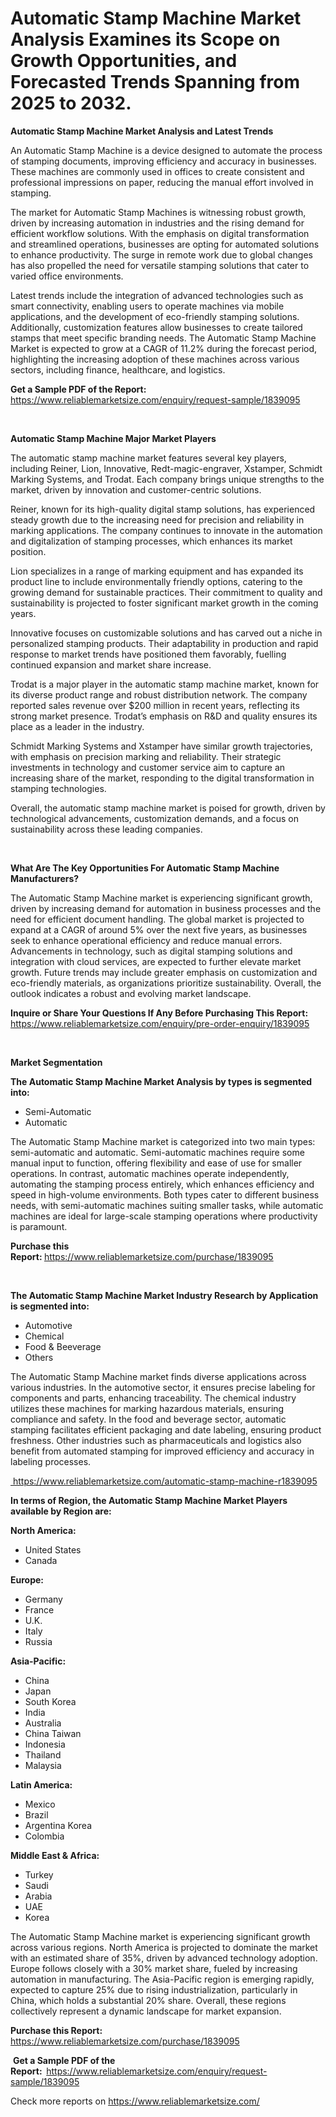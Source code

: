 <p><h1>Automatic Stamp Machine Market Analysis Examines its Scope on Growth Opportunities, and Forecasted Trends Spanning from 2025 to 2032.</h1></p><p><strong>Automatic Stamp Machine Market Analysis and Latest Trends</strong></p>
<p><p>An Automatic Stamp Machine is a device designed to automate the process of stamping documents, improving efficiency and accuracy in businesses. These machines are commonly used in offices to create consistent and professional impressions on paper, reducing the manual effort involved in stamping.</p><p>The market for Automatic Stamp Machines is witnessing robust growth, driven by increasing automation in industries and the rising demand for efficient workflow solutions. With the emphasis on digital transformation and streamlined operations, businesses are opting for automated solutions to enhance productivity. The surge in remote work due to global changes has also propelled the need for versatile stamping solutions that cater to varied office environments.</p><p>Latest trends include the integration of advanced technologies such as smart connectivity, enabling users to operate machines via mobile applications, and the development of eco-friendly stamping solutions. Additionally, customization features allow businesses to create tailored stamps that meet specific branding needs. The Automatic Stamp Machine Market is expected to grow at a CAGR of 11.2% during the forecast period, highlighting the increasing adoption of these machines across various sectors, including finance, healthcare, and logistics.</p></p>
<p><strong>Get a Sample PDF of the Report:&nbsp;</strong> <a href="https://www.reliablemarketsize.com/enquiry/request-sample/1839095?utm_campaign=2284&utm_medium=2&utm_source=Github&utm_content=ia&utm_term=28022025&utm_id=automatic-stamp-machine">https://www.reliablemarketsize.com/enquiry/request-sample/1839095</a></p>
<p>&nbsp;</p>
<p><strong>Automatic Stamp Machine Major Market Players</strong></p>
<p><p>The automatic stamp machine market features several key players, including Reiner, Lion, Innovative, Redt-magic-engraver, Xstamper, Schmidt Marking Systems, and Trodat. Each company brings unique strengths to the market, driven by innovation and customer-centric solutions.</p><p>Reiner, known for its high-quality digital stamp solutions, has experienced steady growth due to the increasing need for precision and reliability in marking applications. The company continues to innovate in the automation and digitalization of stamping processes, which enhances its market position.</p><p>Lion specializes in a range of marking equipment and has expanded its product line to include environmentally friendly options, catering to the growing demand for sustainable practices. Their commitment to quality and sustainability is projected to foster significant market growth in the coming years.</p><p>Innovative focuses on customizable solutions and has carved out a niche in personalized stamping products. Their adaptability in production and rapid response to market trends have positioned them favorably, fuelling continued expansion and market share increase.</p><p>Trodat is a major player in the automatic stamp machine market, known for its diverse product range and robust distribution network. The company reported sales revenue over $200 million in recent years, reflecting its strong market presence. Trodat’s emphasis on R&D and quality ensures its place as a leader in the industry.</p><p>Schmidt Marking Systems and Xstamper have similar growth trajectories, with emphasis on precision marking and reliability. Their strategic investments in technology and customer service aim to capture an increasing share of the market, responding to the digital transformation in stamping technologies.</p><p>Overall, the automatic stamp machine market is poised for growth, driven by technological advancements, customization demands, and a focus on sustainability across these leading companies.</p></p>
<p>&nbsp;</p>
<p><strong>What Are The Key Opportunities For Automatic Stamp Machine Manufacturers?</strong></p>
<p><p>The Automatic Stamp Machine market is experiencing significant growth, driven by increasing demand for automation in business processes and the need for efficient document handling. The global market is projected to expand at a CAGR of around 5% over the next five years, as businesses seek to enhance operational efficiency and reduce manual errors. Advancements in technology, such as digital stamping solutions and integration with cloud services, are expected to further elevate market growth. Future trends may include greater emphasis on customization and eco-friendly materials, as organizations prioritize sustainability. Overall, the outlook indicates a robust and evolving market landscape.</p></p>
<p><strong>Inquire or Share Your Questions If Any Before Purchasing This Report:</strong> <a href="https://www.reliablemarketsize.com/enquiry/pre-order-enquiry/1839095?utm_campaign=2284&utm_medium=2&utm_source=Github&utm_content=ia&utm_term=28022025&utm_id=automatic-stamp-machine">https://www.reliablemarketsize.com/enquiry/pre-order-enquiry/1839095</a></p>
<p>&nbsp;</p>
<p><strong>Market Segmentation</strong></p>
<p><strong>The Automatic Stamp Machine Market Analysis by types is segmented into:</strong></p>
<p><ul><li>Semi-Automatic</li><li>Automatic</li></ul></p>
<p><p>The Automatic Stamp Machine market is categorized into two main types: semi-automatic and automatic. Semi-automatic machines require some manual input to function, offering flexibility and ease of use for smaller operations. In contrast, automatic machines operate independently, automating the stamping process entirely, which enhances efficiency and speed in high-volume environments. Both types cater to different business needs, with semi-automatic machines suiting smaller tasks, while automatic machines are ideal for large-scale stamping operations where productivity is paramount.</p></p>
<p><strong>Purchase this Report:&nbsp;</strong><a href="https://www.reliablemarketsize.com/purchase/1839095?utm_campaign=2284&utm_medium=2&utm_source=Github&utm_content=ia&utm_term=28022025&utm_id=automatic-stamp-machine">https://www.reliablemarketsize.com/purchase/1839095</a></p>
<p>&nbsp;</p>
<p><strong>The Automatic Stamp Machine Market Industry Research by Application is segmented into:</strong></p>
<p><ul><li>Automotive</li><li>Chemical</li><li>Food & Beeverage</li><li>Others</li></ul></p>
<p><p>The Automatic Stamp Machine market finds diverse applications across various industries. In the automotive sector, it ensures precise labeling for components and parts, enhancing traceability. The chemical industry utilizes these machines for marking hazardous materials, ensuring compliance and safety. In the food and beverage sector, automatic stamping facilitates efficient packaging and date labeling, ensuring product freshness. Other industries such as pharmaceuticals and logistics also benefit from automated stamping for improved efficiency and accuracy in labeling processes.</p></p>
<p><a href="https://www.reliablemarketsize.com/automatic-stamp-machine-r1839095?utm_campaign=2284&utm_medium=2&utm_source=Github&utm_content=ia&utm_term=28022025&utm_id=automatic-stamp-machine">&nbsp;https://www.reliablemarketsize.com/automatic-stamp-machine-r1839095</a></p>
<p><strong>In terms of Region, the Automatic Stamp Machine Market Players available by Region are:</strong></p>
<p>
    <p> <strong> North America: </strong>
        <ul>
            <li>United States</li>
            <li>Canada</li>
        </ul>
        </p> 
    <p> <strong> Europe: </strong>
        <ul>
            <li>Germany</li>
            <li>France</li>
            <li>U.K.</li>
            <li>Italy</li>
            <li>Russia</li>
        </ul>
        </p> 
    <p> <strong> Asia-Pacific: </strong>
        <ul>
            <li>China</li>
            <li>Japan</li>
            <li>South Korea</li>
            <li>India</li>
            <li>Australia</li>
            <li>China Taiwan</li>
            <li>Indonesia</li>
            <li>Thailand</li>
            <li>Malaysia</li>
        </ul>
        </p> 
    <p> <strong> Latin America: </strong>
        <ul>
            <li>Mexico</li>
            <li>Brazil</li>
            <li>Argentina Korea</li>
            <li>Colombia</li>
        </ul>
        </p> 
    <p> <strong> Middle East & Africa: </strong>
        <ul>
            <li>Turkey</li>
            <li>Saudi</li>
            <li>Arabia</li>
            <li>UAE</li>
            <li>Korea</li>
        </ul>
    </p>
    </p>
<p><p>The Automatic Stamp Machine market is experiencing significant growth across various regions. North America is projected to dominate the market with an estimated share of 35%, driven by advanced technology adoption. Europe follows closely with a 30% market share, fueled by increasing automation in manufacturing. The Asia-Pacific region is emerging rapidly, expected to capture 25% due to rising industrialization, particularly in China, which holds a substantial 20% share. Overall, these regions collectively represent a dynamic landscape for market expansion.</p></p>
<p><strong>Purchase this Report: </strong><a href="https://www.reliablemarketsize.com/purchase/1839095?utm_campaign=2284&utm_medium=2&utm_source=Github&utm_content=ia&utm_term=28022025&utm_id=automatic-stamp-machine">https://www.reliablemarketsize.com/purchase/1839095</a></p>
<p>&nbsp;<strong>Get a Sample PDF of the Report:&nbsp;&nbsp;</strong><a href="https://www.reliablemarketsize.com/enquiry/request-sample/1839095?utm_campaign=2284&utm_medium=2&utm_source=Github&utm_content=ia&utm_term=28022025&utm_id=automatic-stamp-machine">https://www.reliablemarketsize.com/enquiry/request-sample/1839095</a></p>
<p><strong></strong></p>
<p>Check more reports on <a href="https://www.reliablemarketsize.com/?utm_campaign=2284&utm_medium=2&utm_source=Github&utm_content=ia&utm_term=28022025&utm_id=automatic-stamp-machine">https://www.reliablemarketsize.com/</a></p>